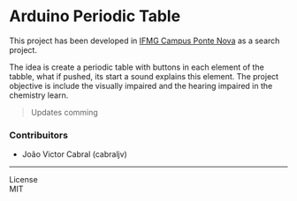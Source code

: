 # Arduino Periodic Table

This project has been developed in <a href="https://www.ifmg.edu.br/pontenova">IFMG Campus Ponte Nova</a> as a search project.

The idea is create a periodic table with buttons in each element of the tabble, what if pushed, its start a sound explains this element. The project objective is include the visually impaired and the hearing impaired in the chemistry learn.

> Updates comming

### Contribuitors
- João Victor Cabral (cabraljv)
---

License<br>
MIT
